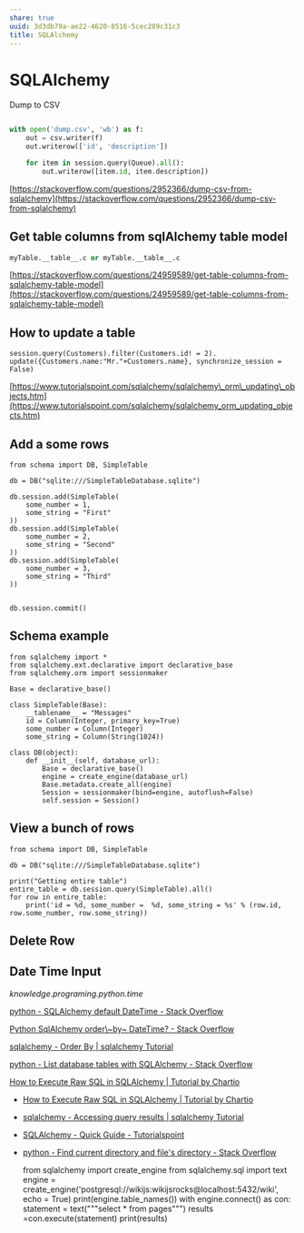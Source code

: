 ```yaml
---
share: true
uuid: 3d3db79a-ae22-4620-8516-5cec289c31c3
title: SQLAlchemy
---
```

# SQLAlchemy
Dump to CSV

``` python

with open('dump.csv', 'wb') as f:
	out = csv.writer(f)
	out.writerow(['id', 'description'])

	for item in session.query(Queue).all():
		out.writerow([item.id, item.description])

```


[https://stackoverflow.com/questions/2952366/dump-csv-from-sqlalchemy](https://stackoverflow.com/questions/2952366/dump-csv-from-sqlalchemy)

## Get table columns from sqlAlchemy table model

``` python
myTable.__table__.c or myTable.__table__.c
```

[https://stackoverflow.com/questions/24959589/get-table-columns-from-sqlalchemy-table-model](https://stackoverflow.com/questions/24959589/get-table-columns-from-sqlalchemy-table-model)

## How to update a table


    session.query(Customers).filter(Customers.id! = 2).
    update({Customers.name:"Mr."+Customers.name}, synchronize_session = False)
    

[https://www.tutorialspoint.com/sqlalchemy/sqlalchemy\_orm\_updating\_objects.htm](https://www.tutorialspoint.com/sqlalchemy/sqlalchemy_orm_updating_objects.htm)

Add a some rows
---------------

    from schema import DB, SimpleTable
    
    db = DB("sqlite:///SimpleTableDatabase.sqlite")
    
    db.session.add(SimpleTable(
        some_number = 1,
        some_string = "First"
    ))
    db.session.add(SimpleTable(
        some_number = 2,
        some_string = "Second"
    ))
    db.session.add(SimpleTable(
        some_number = 3,
        some_string = "Third"
    ))
    
    
    db.session.commit()
    

Schema example
--------------

    from sqlalchemy import *
    from sqlalchemy.ext.declarative import declarative_base
    from sqlalchemy.orm import sessionmaker
    
    Base = declarative_base()
    
    class SimpleTable(Base):
        __tablename__ = "Messages"
        id = Column(Integer, primary_key=True)
        some_number = Column(Integer)
        some_string = Column(String(1024))
    
    class DB(object):
        def __init__(self, database_url):
            Base = declarative_base()
            engine = create_engine(database_url)
            Base.metadata.create_all(engine)
            Session = sessionmaker(bind=engine, autoflush=False)
            self.session = Session()
    

View a bunch of rows
--------------------

    from schema import DB, SimpleTable
    
    db = DB("sqlite:///SimpleTableDatabase.sqlite")
    
    print("Getting entire table")
    entire_table = db.session.query(SimpleTable).all()
    for row in entire_table:
        print('id = %d, some_number =  %d, some_string = %s' % (row.id, row.some_number, row.some_string))
    

Delete Row
----------

Date Time Input
---------------

_knowledge.programing.python.time_

[python - SQLAlchemy default DateTime - Stack Overflow](https://stackoverflow.com/questions/13370317/sqlalchemy-default-datetime)

[Python SqlAlchemy order\\~by~ DateTime? - Stack Overflow](https://stackoverflow.com/questions/4582264/python-sqlalchemy-order-by-datetime)

[sqlalchemy - Order By | sqlalchemy Tutorial](https://riptutorial.com/sqlalchemy/example/12146/order-by)

[python - List database tables with SQLAlchemy - Stack Overflow](https://stackoverflow.com/questions/21310549/list-database-tables-with-sqlalchemy)

[How to Execute Raw SQL in SQLAlchemy | Tutorial by Chartio](https://chartio.com/resources/tutorials/how-to-execute-raw-sql-in-sqlalchemy/)

*   [How to Execute Raw SQL in SQLAlchemy | Tutorial by Chartio](https://chartio.com/resources/tutorials/how-to-execute-raw-sql-in-sqlalchemy/)
*   [sqlalchemy - Accessing query results | sqlalchemy Tutorial](https://riptutorial.com/sqlalchemy/example/22161/accessing-query-results)
*   [SQLAlchemy - Quick Guide - Tutorialspoint](https://www.tutorialspoint.com/sqlalchemy/sqlalchemy_quick_guide.htm)
*   [python - Find current directory and file's directory - Stack Overflow](https://stackoverflow.com/questions/5137497/find-current-directory-and-files-directory)

    from sqlalchemy import create_engine
    from sqlalchemy.sql import text
    engine = create_engine('postgresql://wikijs:wikijsrocks@localhost:5432/wiki', echo = True)
    print(engine.table_names())
    with engine.connect() as con:
        statement = text("""select * from pages""")
        results =con.execute(statement)
        print(results)